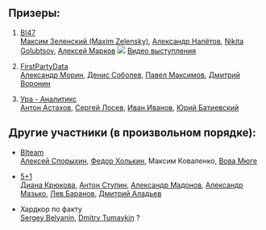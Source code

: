 ## Призеры:

1. [BI47](https://github.com/hohlick/CoReHackaton---BI47/blob/master/README.md)  
  [Максим Зеленский (Maxim Zelensky)](https://www.facebook.com/hohlick), [Александр Налётов](https://www.facebook.com/musicorc), [Nikita Golubtsov](https://www.facebook.com/nikita.golubtsov.1), [Алексей Марков](https://www.facebook.com/marcov.aleksey)
  ![](https://www.facebook.com/images/emoji.php/v9/f35/1/18/1f517.png)
  [Видео выступления](https://youtu.be/ZQg_yZ_fRnw?t=49m17s)
 
2. [FirstPartyData](https://github.com/qwerned/corehackathon)  
  [Александр Морин](https://www.facebook.com/profile.php?id=100013555926078), [Денис Соболев](https://www.facebook.com/dnsobolev), [Павел Максимов](https://www.facebook.com/goodppc), [Дмитрий Воронин](https://www.facebook.com/profile.php?id=100013555569648) 


3. [Ура - Аналитикс](https://github.com/UraAnalytics/corehackathon/)  
  [Антон Астахов](https://www.facebook.com/astakhoff), [Сергей Лосев](https://www.facebook.com/LossevSergey), [Иван Иванов](https://www.facebook.com/ivan.prometriki), [Юрий Батиевский](https://www.facebook.com/batievskiy)
  

## Другие участники (в произвольном порядке):

* [BIteam](https://github.com/alexsp1702/Hachaton)  
  [Алексей Спорыхин](https://www.facebook.com/alexey.sporykhin.9), [Федор Холькин](https://www.facebook.com/fakholkin), Максим Коваленко, [Вова Мюге](https://www.facebook.com/vmugue) 


* [5+1](https://github.com/dianekryukova/hackathon.git)  
  [Диана Крюкова](https://www.facebook.com/profile.php?id=100011716355303), [Антон Ступин](https://www.facebook.com/anton.stupin.75), [Александр Мадонов](https://www.facebook.com/aleksandr.madonov), [Александр Мазько](https://www.facebook.com/effy39), [Лев Баранов](https://www.facebook.com/lev.baranov), [Дмитрий Аладьев](https://www.facebook.com/profile.php?id=100011014785380)


* Хардкор по факту  
  [Sergey Belyanin](https://www.facebook.com/sergei.belianin), [Dmitry Tumaykin](https://www.facebook.com/tumaykindmitry) ?

  

